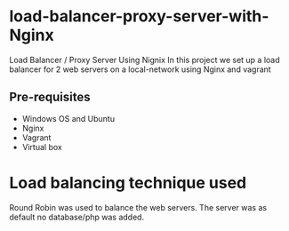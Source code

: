 # load-balancer-proxy-server-with-Nginx
Load Balancer / Proxy Server Using Nignix In this project we set up a load balancer for 2 web servers on a local-network using Nginx and vagrant  

## Pre-requisites
- Windows OS and Ubuntu
- Nginx
- Vagrant
- Virtual box

# Load balancing technique used
Round Robin was used to balance the web servers. 
The server was as default no database/php was added.
